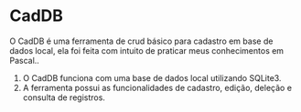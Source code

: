# CadDB
O CadDB é uma ferramenta de crud básico para cadastro em base de dados local, ela foi feita com intuito de praticar meus conhecimentos em Pascal..

1. O CadDB funciona com uma base de dados local utilizando SQLite3.
2. A ferramenta possui as funcionalidades de cadastro, edição, deleção e consulta de registros.
